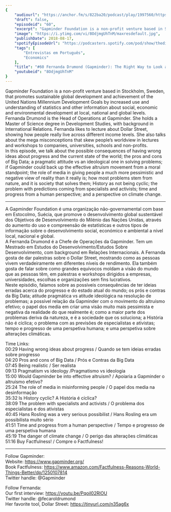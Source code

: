 ```yaml
---
{
	"audiourl": "https://anchor.fm/s/822ba20/podcast/play/1997560/https%3A%2F%2Fd3ctxlq1ktw2nl.cloudfront.net%2Fproduction%2F2018-11-28%2F7651377-44100-2-1780779145e2b.mp3",
	"draft": false,
	"episodeid": "60",
	"excerpt": "Gapminder Foundation is a non-profit venture based in Stockholm, Sweden, that promotes sustainable global development and achievement of the United Nations Millennium Development Goals by increased use and understanding of statistics and other information about social, economic and environmental development at local, national and global levels.  ",
	"image": "https://i.ytimg.com/vi/8OdjmgUhTnM/maxresdefault.jpg",
	"publishDate": 2018-08-17,
	"spotifyEpisodeUrl": "https://podcasters.spotify.com/pod/show/thedissenter/episodes/60-Fernanda-Drumond-Gapminder-The-Right-Way-to-Look-at-Progress-e2rf9o",
	"tags": [
		"Entrevistas em Português",
		"Economics"
	],
	"title": "#60 Fernanda Drumond (Gapminder): The Right Way to Look at Progress",
	"youtubeid": "8OdjmgUhTnM"
}
---
```

Gapminder Foundation is a non-profit venture based in Stockholm, Sweden, that promotes sustainable global development and achievement of the United Nations Millennium Development Goals by increased use and understanding of statistics and other information about social, economic and environmental development at local, national and global levels.  
Fernanda Drumond is the Head of Operations at Gapminder. She holds a Master of Science degree in Development Studies, with background in International Relations. Fernanda likes to lecture about Dollar Street, showing how people really live across different income levels. She also talks about the mega misconceptions that skew people’s worldview in lectures and workshops to companies, universities, schools and non-profits.  
In this episode, we talk about the possible consequences of having wrong ideas about progress and the current state of the world; the pros and cons of Big Data; a pragmatic attitude vs an ideological one in solving problems; if Gapminder could back up the effective altruism movement from a moral standpoint; the role of media in giving people a much more pessimistic and negative view of reality than it really is; how most problems stem from nature, and it is society that solves them; History as not being cyclic; the problem with predictions coming from specialists and activists; time and progress from a human perspective; and a perspective on climate change.   

---

A Gapminder Foundation é uma organização não-governamental com base em Estocolmo, Suécia, que promove o desenvolvimento global sustentável dos Objetivos de Desenvolvimento do Milénio das Nações Unidas, através do aumento do uso e compreensão de estatísticas e outros tipos de informação sobre o desenvolvimento social, económico e ambiental a nível local, nacional e global.  
A Fernanda Drumond é a Chefe de Operações da Gapminder. Tem um Mestrado em Estudos do Desenvolvimento/Estudos Sobre Desenvolvimento, com background em Relações Internacionais. A Fernanda gosta de dar palestras sobre o Dollar Street, mostrando como as pessoas vivem verdadeiramente em diferentes níveis de rendimento. Ela também gosta de falar sobre como grandes equívocos moldam a visão do mundo que as pessoas têm, em palestras e workshops dirigidos a empresas, universidades, escolhas e organizações sem fins lucrativos.  
Neste episódio, falamos sobre as possíveis consequências de ter ideias erradas acerca do progresso e do estado atual do mundo; os prós e contras da Big Data; atitude pragmática vs atitude ideológica na resolução de problemas; a possível relação da Gapminder com o movimento do altruísmo efetivo; o papel dos media em criar uma visão muito mais pessimista e negativa da realidade do que realmente é; como a maior parte dos problemas deriva da natureza, e é a sociedade que os soluciona; a História não é cíclica; o problema com as previsões de especialistas e ativistas; tempo e progresso de uma perspetiva humana; e uma perspetiva sobre alterações climáticas.

Time Links:  
<time>00:29</time> Having wrong ideas about progress / Quando se tem ideias erradas sobre progresso  
<time>04:20</time> Pros and cons of Big Data / Prós e Contras da Big Data    
<time>07:45</time> Being realistic / Ser realista    
<time>09:13</time> Pragmatism vs ideology /Pragmatismo vs ideologia    
<time>15:00</time> Would Gapminder be into effective altruism? / Apoiaria a Gapminder o altruísmo efetivo?    
<time>25:24</time> The role of media in misinforming people / O papel dos media na desinformação    
<time>35:32</time> Is History cyclic? A História é cíclica?    
<time>38:09</time> The problem with specialists and activists / O problema dos especialistas e dos ativistas    
<time>40:45</time> Hans Rosling was a very serious possibilist / Hans Rosling era um possibilista muito sério    
<time>41:51</time> Time and progress from a human perspective / Tempo e progresso de uma perspetiva humana  
<time>45:19</time> The danger of climate change / O perigo das alterações climáticas  
<time>51:16</time> Buy Factfulness! / Compre o Factfulness!


---

Follow Gapminder:  
Website: https://www.gapminder.org/  
Book Factfulness: https://www.amazon.com/Factfulness-Reasons-World-Things-Better/dp/1250107814  
Twitter handle: @Gapminder

Follow Fernanda:  
Our first interview: https://youtu.be/Pqoil02RlOU  
Twitter handle: @fecaroldrumond  
Her favorite tool, Dollar Street: https://tinyurl.com/n35ag6x
